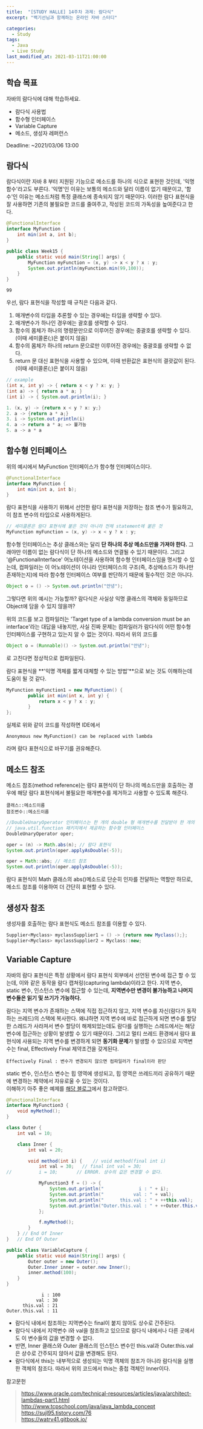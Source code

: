 ```yaml
---
title:  "[STUDY HALLE] 14주차 과제: 람다식"
excerpt: "백기선님과 함께하는 온라인 자바 스터디"

categories:
  - Study
tags:
  - Java
  - Live Study
last_modified_at: 2021-03-11T21:00:00
---
```

## 학습 목표
자바의 람다식에 대해 학습하세요.

- 람다식 사용법
- 함수형 인터페이스
- Variable Capture
- 메소드, 생성자 레퍼런스

Deadline: ~2021/03/06 13:00

## 람다식
람다식이란 자바 8 부터 지원된 기능으로 메소드를 하나의 식으로 표현한 것인데, '익명 함수'라고도 부른다. '익명'인 이유는 보통의 메소드와 달리 이름이 없기 때문이고, '함수'인 이유는 메소드처럼 특정 클래스에 종속되지 않기 때문이다. 이러한 람다 표현식을 잘 사용하면 기존의 불필요한 코드를 줄여주고, 작성된 코드의 가독성을 높여준다고 한다.
```java
@FunctionalInterface
interface MyFunction {
    int min(int a, int b);
}

public class Week15 {
    public static void main(String[] args) {
        MyFunction myFunction = (x, y) -> x < y ? x : y;
        System.out.println(myFunction.min(99,100));
    }
}
```
```
99
```
우선, 람다 표현식을 작성할 때 규칙은 다음과 같다.

1. 매개변수의 타입을 추론할 수 있는 경우에는 타입을 생략할 수 있다.
2. 매개변수가 하나인 경우에는 괄호를 생략할 수 있다.
3. 함수의 몸체가 하나의 명령문만으로 이루어진 경우에는 중괄호를 생략할 수 있다. (이때 세미콜론(;)은 붙이지 않음)
4. 함수의 몸체가 하나의 return 문으로만 이루어진 경우에는 중괄호를 생략할 수 없다.
5. return 문 대신 표현식을 사용할 수 있으며, 이때 반환값은 표현식의 결괏값이 된다. (이때 세미콜론(;)은 붙이지 않음)

```java
// example
(int x, int y) -> { return x < y ? x: y; }
(int a) -> { return a * a; }
(int i) -> { System.out.println(i); }

1. (x, y) -> {return x < y ? x: y;}
2. a -> {return a * a;}
3. i -> System.out.println(i)
4. a -> return a * a; => 불가능
5. a -> a * a

```

## 함수형 인터페이스
위의 예시에서 MyFunction 인터페이스가 함수형 인터페이스이다.
```java
@FunctionalInterface
interface MyFunction {
    int min(int a, int b);
}
```
람다 표현식을 사용하기 위해서 선언한 람다 표현식을 저장하는 참조 변수가 필요하고, 이 참조 변수의 타입으로 사용하게된다.
```java
// 세미콜론은 람다 표현식에 붙은 것이 아니라 전체 statement에 붙은 것
MyFunction myFunction = (x, y) -> x < y ? x : y;
```
함수형 인터페이스는 추상 클래스와는 달리 **단 하나의 추상 메소드만을 가져야 한다.** 그래야만 이름이 없는 람다식이 단 하나의 메소드와 연결될 수 있기 때문이다. 그리고 '@FunctionalInterface' 어노테이션을 사용하여 함수형 인터페이스임을 명시할 수 있는데, 컴파일러는 이 어노테이션이 아니라 인터페이스의 구조(즉, 추상메소드가 하나만 존재하는지)에 따라 함수형 인터페이스 여부를 판단하기 때문에 필수적인 것은 아니다.  
```java
Object o = () -> System.out.println("안녕");
```
그렇다면 위의 예시는 가능할까? 람다식은 사실상 익명 클래스의 객체와 동일하므로 Object에 담을 수 있지 않을까?  
  
위의 코드를 보고 컴파일러는 'Target type of a lambda conversion must be an interface'라는 대답을 내놓지만, 사실 진짜 문제는 컴파일러가 람다식이 어떤 함수형 인터페이스를 구현하고 있는지 알 수 없는 것이다. 따라서 위의 코드를 
```java
Object o = (Runnable)() -> System.out.println("안녕");
```
로 고친다면 정상적으로 컴파일된다.  
  
람다 표현식을 **'익명 객체를 짧게 대체할 수 있는 방법'**으로 보는 것도 이해하는데 도움이 될 것 같다.
```java
MyFunction myFunction1 = new MyFunction() {
        public int min(int x, int y) {
            return x < y ? x : y;
        }
};
```
실제로 위와 같이 코드를 작성하면 IDE에서 
```
Anonymous new MyFunction() can be replaced with lambda
```
라며 람다 표현식으로 바꾸기를 권유해준다.

## 메소드 참조
메소드 참조(method reference)는 람다 표현식이 단 하나의 메소드만을 호출하는 경우에 해당 람다 표현식에서 불필요한 매개변수를 제거하고 사용할 수 있도록 해준다.
```
클래스::메소드이름
참조변수::메소드이름
```
```java
//DoubleUnaryOperator 인터페이스는 한 개의 double 형 매개변수를 전달받아 한 개의 double 형 값을 반환
// java.util.function 패키지에서 제공하는 함수형 인터페이스
DoubleUnaryOperator oper;

oper = (n) -> Math.abs(n); // 람다 표현식
System.out.println(oper.applyAsDouble(-5));

oper = Math::abs; // 메소드 참조
System.out.println(oper.applyAsDouble(-5));
```
람다 표현식이 Math 클래스의 abs()메소드로 단순히 인자를 전달하는 역할만 하므로, 메소드 참조를 이용하여 더 간단히 표현할 수 있다. 

## 생성자 참조
생성자를 호출하는 람다 표현식도 메소드 참조를 이용할 수 있다.
```java
Supplier<Myclass> myclassSupplier1 = () -> {return new Myclass();};
Supplier<Myclass> myclassSupplier2 = Myclass::new;
```

## Variable Capture
자바의 람다 표현식은 특정 상황에서 람다 표현식 외부에서 선언된 변수에 접근 할 수 있는데, 이와 같은 동작을 람다 캡쳐링(capturing lambda)이라고 한다. 지역 변수, static 변수, 인스턴스 변수에 접근할 수 있는데, **지역변수만 변경이 불가능하고 나머지 변수들은 읽기 및 쓰기가 가능하다.**  
  
람다는 지역 변수가 존재하는 스택에 직접 접근하지 않고, 지역 변수를 자신(람다가 동작하는 쓰레드)의 스택에 복사한다. 왜냐하면 지역 변수에 바로 접근하게 되면 변수를 할당한 스레드가 사라져서 변수 할당이 해제되었는데도 람다를 실행하는 스레드에서는 해당 변수에 접근하는 상황이 발생할 수 있기 때문이다. 그리고 멀티 쓰레드 환경에서 람다 표현식에 사용되는 지역 변수를 변경하게 되면 **동기화 문제**가 발생할 수 있으므로 지역변수는 final, Effectively Final 제약조건을 갖게된다.
```
Effectively Final : 변수가 변경되지 않으면 컴파일러가 final이라 판단
```
static 변수, 인스턴스 변수는 힙 영역에 생성되고, 힙 영역은 쓰레드끼리 공유하기 때문에 변경하는 제약에서 자유로울 수 있는 것이다.  
이해하기 아주 좋은 예제를 [해당 블로그](https://watrv41.gitbook.io/devbook/java/java-live-study/15_week#15-3-variable-capture)에서 참고하였다.
```java
@FunctionalInterface
interface MyFunction3 {
    void myMethod();
}

class Outer {
    int val = 10;

    class Inner {
        int val = 20;

        void method(int i) {    // void method(final int i)
            int val = 30;   // final int val = 30;
//          i = 10;       // ERROR. 상수의 값은 변경할 수 없다.

            MyFunction3 f = () -> {
                System.out.println("             i : " + i);
                System.out.println("           val : " + val);
                System.out.println("      this.val : " + ++this.val);
                System.out.println("Outer.this.val : " + ++Outer.this.val);
            };

            f.myMethod();
        }
    } // End Of Inner
}   // End Of Outer

public class VariableCapture {
    public static void main(String[] args) {
        Outer outer = new Outer();
        Outer.Inner inner = outer.new Inner();
        inner.method(100);
    }
}
```
```
             i : 100
           val : 30
      this.val : 21
Outer.this.val : 11
```
- 람다식 내에서 참조하는 지역변수는 final이 붙지 않아도 상수로 간주된다.   
- 람다식 내에서 지역변수 i와 val을 참조하고 있으므로 람다식 내에서나 다른 곳에서도 이 변수들의 값을 변경할 수 없다.   
- 반면, Inner 클래스와 Outer 클래스의 인스턴스 변수인 this.val과 Outer.this.val은 상수로 간주되지 않아서 값을 변경해도 된다.   
- 람다식에서 this는 내부적으로 생성되는 익명 객체의 참조가 아니라 람다식을 실행한 객체의 참조다. 따라서 위의 코드에서 this는 중첩 객체인 Inner이다.   

참고문헌
> https://www.oracle.com/technical-resources/articles/java/architect-lambdas-part1.html
http://www.tcpschool.com/java/java_lambda_concept  
https://sujl95.tistory.com/76  
https://watrv41.gitbook.io/
